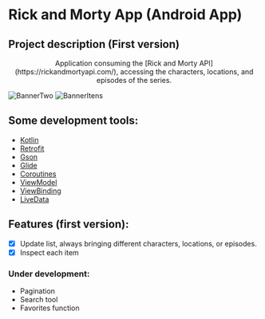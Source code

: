 # Rick and Morty App (Android App)
## Project description (First version)
<p align="center">Application consuming the [Rick and Morty API](https://rickandmortyapi.com/), accessing the characters, locations, and episodes of the series.</p>

![BannerTwo](https://user-images.githubusercontent.com/90936908/149635705-e48aaa9c-dbe8-4598-b45c-1e8b20eee757.jpg)
![BannerItens](https://user-images.githubusercontent.com/90936908/149635712-f6396427-29f8-441e-a5b1-d2d80cb9e095.jpg)

## Some development tools:

- [Kotlin](https://kotlinlang.org/)
- [Retrofit](https://square.github.io/retrofit/)
- [Gson](https://github.com/google/gson)
- [Glide](https://github.com/bumptech/glide)
- [Coroutines](https://developer.android.com/kotlin/coroutines)
- [ViewModel](https://developer.android.com/topic/libraries/architecture/viewmodel)
- [ViewBinding](https://developer.android.com/topic/libraries/view-binding)
- [LiveData](https://developer.android.com/topic/libraries/architecture/livedata)

## Features (first version):

- [x] Update list, always bringing different characters, locations, or episodes.
- [x] Inspect each item

### Under development:

- Pagination
- Search tool
- Favorites function


